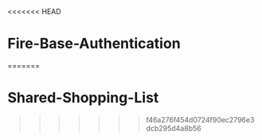 <<<<<<< HEAD
# Fire-Base-Authentication
=======
# Shared-Shopping-List
>>>>>>> f46a276f454d0724f90ec2796e3dcb295d4a8b56
